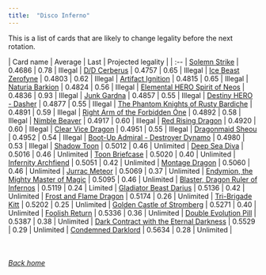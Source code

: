 ```yaml
---
title:  "Disco Inferno"
---
```


This is a list of cards that are likely to change legality before the next rotation.

| Card name | Average | Last | Projected legality |
| :-- |
[Solemn Strike](https://db.ygoprodeck.com/card/?search=Solemn%20Strike) | 0.4686 | 0.78 | Illegal |
[D/D Cerberus](https://db.ygoprodeck.com/card/?search=D/D%20Cerberus) | 0.4757 | 0.65 | Illegal |
[Ice Beast Zerofyne](https://db.ygoprodeck.com/card/?search=Ice%20Beast%20Zerofyne) | 0.4803 | 0.62 | Illegal |
[Artifact Ignition](https://db.ygoprodeck.com/card/?search=Artifact%20Ignition) | 0.4815 | 0.65 | Illegal |
[Naturia Barkion](https://db.ygoprodeck.com/card/?search=Naturia%20Barkion) | 0.4824 | 0.56 | Illegal |
[Elemental HERO Spirit of Neos](https://db.ygoprodeck.com/card/?search=Elemental%20HERO%20Spirit%20of%20Neos) | 0.4836 | 0.93 | Illegal |
[Junk Gardna](https://db.ygoprodeck.com/card/?search=Junk%20Gardna) | 0.4857 | 0.55 | Illegal |
[Destiny HERO - Dasher](https://db.ygoprodeck.com/card/?search=Destiny%20HERO%20-%20Dasher) | 0.4877 | 0.55 | Illegal |
[The Phantom Knights of Rusty Bardiche](https://db.ygoprodeck.com/card/?search=The%20Phantom%20Knights%20of%20Rusty%20Bardiche) | 0.4891 | 0.59 | Illegal |
[Right Arm of the Forbidden One](https://db.ygoprodeck.com/card/?search=Right%20Arm%20of%20the%20Forbidden%20One) | 0.4892 | 0.58 | Illegal |
[Nimble Beaver](https://db.ygoprodeck.com/card/?search=Nimble%20Beaver) | 0.4917 | 0.60 | Illegal |
[Red Rising Dragon](https://db.ygoprodeck.com/card/?search=Red%20Rising%20Dragon) | 0.4920 | 0.60 | Illegal |
[Clear Vice Dragon](https://db.ygoprodeck.com/card/?search=Clear%20Vice%20Dragon) | 0.4951 | 0.55 | Illegal |
[Dragonmaid Sheou](https://db.ygoprodeck.com/card/?search=Dragonmaid%20Sheou) | 0.4952 | 0.54 | Illegal |
[Boot-Up Admiral - Destroyer Dynamo](https://db.ygoprodeck.com/card/?search=Boot-Up%20Admiral%20-%20Destroyer%20Dynamo) | 0.4980 | 0.53 | Illegal |
[Shadow Toon](https://db.ygoprodeck.com/card/?search=Shadow%20Toon) | 0.5012 | 0.46 | Unlimited |
[Deep Sea Diva](https://db.ygoprodeck.com/card/?search=Deep%20Sea%20Diva) | 0.5016 | 0.46 | Unlimited |
[Toon Briefcase](https://db.ygoprodeck.com/card/?search=Toon%20Briefcase) | 0.5020 | 0.40 | Unlimited |
[Infernity Archfiend](https://db.ygoprodeck.com/card/?search=Infernity%20Archfiend) | 0.5051 | 0.42 | Unlimited |
[Montage Dragon](https://db.ygoprodeck.com/card/?search=Montage%20Dragon) | 0.5060 | 0.46 | Unlimited |
[Jurrac Meteor](https://db.ygoprodeck.com/card/?search=Jurrac%20Meteor) | 0.5069 | 0.37 | Unlimited |
[Endymion, the Mighty Master of Magic](https://db.ygoprodeck.com/card/?search=Endymion,%20the%20Mighty%20Master%20of%20Magic) | 0.5095 | 0.46 | Unlimited |
[Blaster, Dragon Ruler of Infernos](https://db.ygoprodeck.com/card/?search=Blaster,%20Dragon%20Ruler%20of%20Infernos) | 0.5119 | 0.24 | Limited |
[Gladiator Beast Darius](https://db.ygoprodeck.com/card/?search=Gladiator%20Beast%20Darius) | 0.5136 | 0.42 | Unlimited |
[Frost and Flame Dragon](https://db.ygoprodeck.com/card/?search=Frost%20and%20Flame%20Dragon) | 0.5174 | 0.26 | Unlimited |
[Tri-Brigade Kitt](https://db.ygoprodeck.com/card/?search=Tri-Brigade%20Kitt) | 0.5202 | 0.25 | Unlimited |
[Golden Castle of Stromberg](https://db.ygoprodeck.com/card/?search=Golden%20Castle%20of%20Stromberg) | 0.5271 | 0.40 | Unlimited |
[Foolish Return](https://db.ygoprodeck.com/card/?search=Foolish%20Return) | 0.5336 | 0.36 | Unlimited |
[Double Evolution Pill](https://db.ygoprodeck.com/card/?search=Double%20Evolution%20Pill) | 0.5387 | 0.38 | Unlimited |
[Dark Contract with the Eternal Darkness](https://db.ygoprodeck.com/card/?search=Dark%20Contract%20with%20the%20Eternal%20Darkness) | 0.5529 | 0.29 | Unlimited |
[Condemned Darklord](https://db.ygoprodeck.com/card/?search=Condemned%20Darklord) | 0.5634 | 0.28 | Unlimited |

<br>

###### [Back home](index)